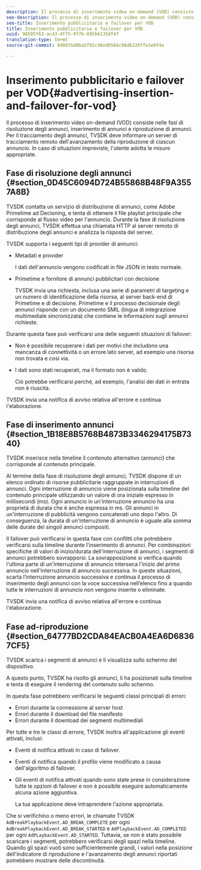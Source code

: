 ```yaml
---
description: Il processo di inserimento video on-demand (VOD) consiste nelle fasi di risoluzione degli annunci, inserimento di annunci e riproduzione di annunci. Per il tracciamento degli annunci, TVSDK deve informare un server di tracciamento remoto dell'avanzamento della riproduzione di ciascun annuncio. In caso di situazioni impreviste, l'utente adotta le misure appropriate.
seo-description: Il processo di inserimento video on-demand (VOD) consiste nelle fasi di risoluzione degli annunci, inserimento di annunci e riproduzione di annunci. Per il tracciamento degli annunci, TVSDK deve informare un server di tracciamento remoto dell'avanzamento della riproduzione di ciascun annuncio. In caso di situazioni impreviste, l'utente adotta le misure appropriate.
seo-title: Inserimento pubblicitario e failover per VOD
title: Inserimento pubblicitario e failover per VOD
uuid: 98505f63-ac43-4ff5-9f7b-895b6135df47
translation-type: tm+mt
source-git-commit: 040655d8ba5f91c98ed0584c08db226ffe1e0f4e

---
```



# Inserimento pubblicitario e failover per VOD{#advertising-insertion-and-failover-for-vod}

Il processo di inserimento video on-demand (VOD) consiste nelle fasi di risoluzione degli annunci, inserimento di annunci e riproduzione di annunci. Per il tracciamento degli annunci, TVSDK deve informare un server di tracciamento remoto dell&#39;avanzamento della riproduzione di ciascun annuncio. In caso di situazioni impreviste, l&#39;utente adotta le misure appropriate.

## Fase di risoluzione degli annunci {#section_0D45C6094D724B55868B48F9A3557A8B}

TVSDK contatta un servizio di distribuzione di annunci, come Adobe Primetime ad Decioning, e tenta di ottenere il file playlist principale che corrisponde al flusso video per l&#39;annuncio. Durante la fase di risoluzione degli annunci, TVSDK effettua una chiamata HTTP al server remoto di distribuzione degli annunci e analizza la risposta del server.

TVSDK supporta i seguenti tipi di provider di annunci:

* Metadati e provider

   I dati dell&#39;annuncio vengono codificati in file JSON in testo normale.
* Primetime e fornitore di annunci pubblicitari con decisione

   TVSDK invia una richiesta, inclusa una serie di parametri di targeting e un numero di identificazione della risorsa, al server back-end di Primetime e di decisione. Primetime e il processo decisionale degli annunci risponde con un documento SMIL (lingua di integrazione multimediale sincronizzata) che contiene le informazioni sugli annunci richieste.

Durante questa fase può verificarsi una delle seguenti situazioni di failover:

* Non è possibile recuperare i dati per motivi che includono una mancanza di connettività o un errore lato server, ad esempio una risorsa non trovata e così via.
* I dati sono stati recuperati, ma il formato non è valido.

   Ciò potrebbe verificarsi perché, ad esempio, l&#39;analisi dei dati in entrata non è riuscita.

TVSDK invia una notifica di avviso relativa all&#39;errore e continua l&#39;elaborazione.

## Fase di inserimento annunci {#section_1B18E8B5768B4873B3346294175B7340}

TVSDK inserisce nella timeline il contenuto alternativo (annunci) che corrisponde al contenuto principale.

Al termine della fase di risoluzione degli annunci, TVSDK dispone di un elenco ordinato di risorse pubblicitarie raggruppate in interruzioni di annunci. Ogni interruzione di annuncio viene posizionata sulla timeline del contenuto principale utilizzando un valore di ora iniziale espresso in millisecondi (ms). Ogni annuncio in un&#39;interruzione annuncio ha una proprietà di durata che è anche espressa in ms. Gli annunci in un&#39;interruzione di pubblicità vengono concatenati uno dopo l&#39;altro. Di conseguenza, la durata di un&#39;interruzione di annuncio è uguale alla somma delle durate dei singoli annunci compositi.

Il failover può verificarsi in questa fase con conflitti che potrebbero verificarsi sulla timeline durante l&#39;inserimento di annunci. Per combinazioni specifiche di valori di inizio/durata dell&#39;interruzione di annunci, i segmenti di annunci potrebbero sovrapporsi. La sovrapposizione si verifica quando l&#39;ultima parte di un&#39;interruzione di annuncio interseca l&#39;inizio del primo annuncio nell&#39;interruzione di annuncio successiva. In queste situazioni, scarta l’interruzione annuncio successiva e continua il processo di inserimento degli annunci con la voce successiva nell’elenco fino a quando tutte le interruzioni di annuncio non vengono inserite o eliminate.

TVSDK invia una notifica di avviso relativa all&#39;errore e continua l&#39;elaborazione.

## Fase ad-riproduzione {#section_64777BD2CDA84EACB0A4EA6D68367CF5}

TVSDK scarica i segmenti di annunci e li visualizza sullo schermo del dispositivo.

A questo punto, TVSDK ha risolto gli annunci, li ha posizionati sulla timeline e tenta di eseguire il rendering del contenuto sullo schermo.

In questa fase potrebbero verificarsi le seguenti classi principali di errori:

* Errori durante la connessione al server host
* Errori durante il download del file manifesto
* Errori durante il download dei segmenti multimediali

Per tutte e tre le classi di errore, TVSDK inoltra all&#39;applicazione gli eventi attivati, inclusi:

* Eventi di notifica attivati in caso di failover.
* Eventi di notifica quando il profilo viene modificato a causa dell&#39;algoritmo di failover.
* Gli eventi di notifica attivati quando sono state prese in considerazione tutte le opzioni di failover e non è possibile eseguire automaticamente alcuna azione aggiuntiva.

   La tua applicazione deve intraprendere l&#39;azione appropriata.

Che si verifichino o meno errori, le chiamate TVSDK `AdBreakPlaybackEvent.AD_BREAK_COMPLETE` per ogni `AdBreakPlaybackEvent.AD_BREAK_STARTED` e `AdPlaybackEvent.AD_COMPLETED` per ogni `AdPLaybackEvent.AD_STARTED`. Tuttavia, se non è stato possibile scaricare i segmenti, potrebbero verificarsi degli spazi nella timeline. Quando gli spazi vuoti sono sufficientemente grandi, i valori nella posizione dell&#39;indicatore di riproduzione e l&#39;avanzamento degli annunci riportati potrebbero mostrare delle discontinuità.
